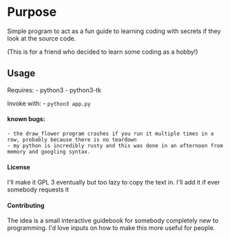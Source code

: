 # Purpose
Simple program to act as a fun guide to learning coding with secrets if they look at the source code.

(This is for a friend who decided to learn some coding as a hobby!)

## Usage

Requires:
    - python3
    - python3-tk

Invoke with:
    - ```python3 app.py```


#### known bugs:

    - the draw_flower program crashes if you run it multiple times in a row, probably because there is no teardown
    - my python is incredibly rusty and this was done in an afternoon from memory and googling syntax.

#### License
I'll make it GPL 3 eventually but too lazy to copy the text in. I'll add it if ever somebody requests it

#### Contributing
The idea is a small interactive guidebook for somebody completely new to programming. I'd love inputs on how to make this more useful for people.
